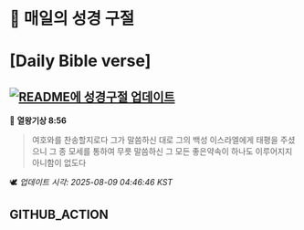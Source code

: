 # 🙏 매일의 성경 구절
# [Daily Bible verse]
## [![README에 성경구절 업데이트](https://github.com/DONGSUKA/first_test/actions/workflows/update-readme-bible.yml/badge.svg)](https://github.com/DONGSUKA/first_test/actions/workflows/update-readme-bible.yml)
<!-- START_BIBLE_VERSE -->
📖 **열왕기상 8:56**
> 여호와를 찬송할지로다 그가 말씀하신 대로 그의 백성 이스라엘에게 태평을 주셨으니 그 종 모세를 통하여 무릇 말씀하신 그 모든 좋은약속이 하나도 이루어지지 아니함이 없도다

🕊️ _업데이트 시각: 2025-08-09 04:46:46 KST_
  <!-- END_BIBLE_VERSE -->
## GITHUB_ACTION
